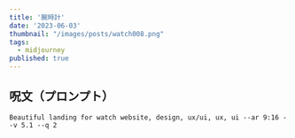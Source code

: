 ```yaml
---
title: '腕時計'
date: '2023-06-03'
thumbnail: "/images/posts/watch008.png"
tags:
  - midjourney
published: true
---
```


## 呪文（プロンプト）
```
Beautiful landing for watch website, design, ux/ui, ux, ui --ar 9:16 --v 5.1 --q 2
```